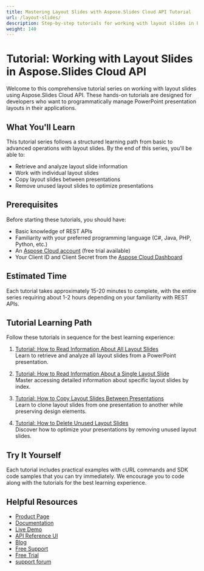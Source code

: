 ```yaml
---
title: Mastering Layout Slides with Aspose.Slides Cloud API Tutorial
url: /layout-slides/
description: Step-by-step tutorials for working with layout slides in PowerPoint presentations using Aspose.Slides Cloud API. Learn to read, copy, and manage slide layouts.
weight: 140
---
```


# Tutorial: Working with Layout Slides in Aspose.Slides Cloud API

Welcome to this comprehensive tutorial series on working with layout slides using Aspose.Slides Cloud API. These hands-on tutorials are designed for developers who want to programmatically manage PowerPoint presentation layouts in their applications.

## What You'll Learn

This tutorial series follows a structured learning path from basic to advanced operations with layout slides. By the end of this series, you'll be able to:

- Retrieve and analyze layout slide information
- Work with individual layout slides
- Copy layout slides between presentations
- Remove unused layout slides to optimize presentations

## Prerequisites

Before starting these tutorials, you should have:

- Basic knowledge of REST APIs
- Familiarity with your preferred programming language (C#, Java, PHP, Python, etc.)
- An [Aspose Cloud account](https://dashboard.aspose.cloud/) (free trial available)
- Your Client ID and Client Secret from the [Aspose Cloud Dashboard](https://dashboard.aspose.cloud/#/apps)

## Estimated Time

Each tutorial takes approximately 15-20 minutes to complete, with the entire series requiring about 1-2 hours depending on your familiarity with REST APIs.

## Tutorial Learning Path

Follow these tutorials in sequence for the best learning experience:

1. [Tutorial: How to Read Information About All Layout Slides](/layout-slides/read-alllayouts/)  
   Learn to retrieve and analyze all layout slides from a PowerPoint presentation.

2. [Tutorial: How to Read Information About a Single Layout Slide](/layout-slides/read-single-layout/)  
   Master accessing detailed information about specific layout slides by index.

3. [Tutorial: How to Copy Layout Slides Between Presentations](/layout-slides/copy-layout/)  
   Learn to clone layout slides from one presentation to another while preserving design elements.

4. [Tutorial: How to Delete Unused Layout Slides](/layout-slides/delete-unused-layout/)  
   Discover how to optimize your presentations by removing unused layout slides.

## Try It Yourself

Each tutorial includes practical examples with cURL commands and SDK code samples that you can try immediately. We encourage you to code along with the tutorials for the best learning experience.

## Helpful Resources

- [Product Page](https://products.aspose.cloud/slides/)
- [Documentation](https://docs.aspose.cloud/slides/)
- [Live Demo](https://products.aspose.app/slides/family)
- [API Reference UI](https://reference.aspose.cloud/slides/)
- [Blog](https://blog.aspose.cloud/category/slides/)
- [Free Support](https://forum.aspose.cloud/c/slides/15)
- [Free Trial](https://dashboard.aspose.cloud/#/apps)
- [support forum](https://forum.aspose.cloud/c/slides/15)
